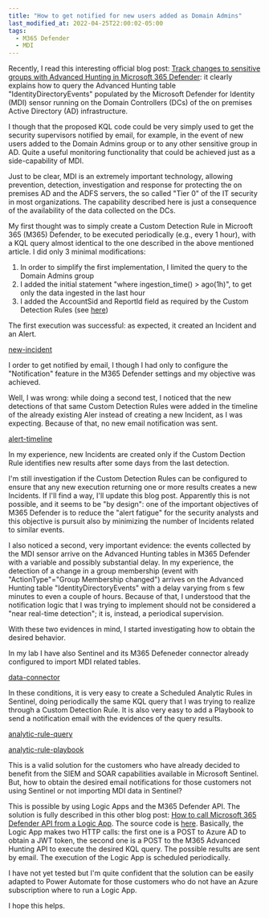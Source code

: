 ```yaml
---
title: "How to get notified for new users added as Domain Admins"
last_modified_at: 2022-04-25T22:00:02-05:00
tags:
  - M365 Defender
  - MDI
---
```


Recently, I read this interesting official blog post: [Track changes to sensitive groups with Advanced Hunting in Microsoft 365 Defender](https://techcommunity.microsoft.com/t5/security-compliance-and-identity/track-changes-to-sensitive-groups-with-advanced-hunting-in/ba-p/3275198): it clearly explains how to query the Advanced Hunting table "IdentityDirectoryEvents" populated by the Microsoft Defender for Identity (MDI) sensor running on the Domain Controllers (DCs) of the on premises Active Directory (AD) infrastructure. 

I though that the proposed KQL code could be very simply used to get the security supervisors notified by email, for example, in the event of new users added to the Domain Admins group or to any other sensitive group in AD. Quite a useful monitoring functionality that could be achieved just as a side-capability of MDI. 

Just to be clear, MDI is an extremely important technology, allowing prevention, detection, investigation and response for protecting the on premises AD and the ADFS servers, the so called "Tier 0" of the IT security in most organizations. The capability described here is just a consequence of the availability of the data collected on the DCs.

My first thought was to simply create a Custom Detection Rule in Microoft 365 (M365) Defender, to be executed periodically (e.g., every 1 hour), with a KQL query almost identical to the one described in the above mentioned article. I did only 3 minimal modifications:
1. In order to simplify the first implementation, I limited the query to the Domain Admins group
2. I added the initial statement "where ingestion_time() > ago(1h)", to get only the data ingested in the last hour
3. I added the AccountSid and ReportId field as required by the Custom Detection Rules (see [here](https://docs.microsoft.com/en-us/microsoft-365/security/defender/custom-detection-rules))

The first execution was successful: as expected, it created an Incident and an Alert. 

[new-incident](https://raw.githubusercontent.com/stefanpems/stefanpems.github.io/master/assets/2022-04-25-How%20to%20get%20notified%20for%20new%20users%20added%20to%20Domain%20Admins/new-incident.png)

I order to get notified by email, I though I had only to configure the "Notification" feature in the M365 Defender settings and my objective was achieved. 

Well, I was wrong: while doing a second test, I noticed that the new detections of that same Custom Detection Rules were added in the timeline of the already existing Aler instead of creating a new Incident, as I was expecting. Because of that, no new email notification was sent.

[alert-timeline](https://raw.githubusercontent.com/stefanpems/stefanpems.github.io/master/assets/2022-04-25-How%20to%20get%20notified%20for%20new%20users%20added%20to%20Domain%20Admins/alert-timeline.png)

In my experience, new Incidents are created only if the Custom Dection Rule identifies new results after some days from the last detection.

I'm still investigation if the Custom Detection Rules can be configured to ensure that any new execution returning one or more results creates a new Incidents. If I'll find a way, I'll update this blog post. Apparently this is not possible, and it seems to be "by design": one of the important objectives of M365 Defender is to reduce the "alert fatigue" for the security analysts and this objective is pursuit also by minimizing the number of Incidents related to similar events. 

I also noticed a second, very important evidence: the events collected by the MDI sensor arrive on the Advanced Hunting tables in M365 Defender with a variable and possibly substantial delay. In my experience, the detection of a change in a group membership (event with "ActionType"="Group Membership changed") arrives on the Advanced Hunting table "IdentityDirectoryEvents" with a delay varying from s few minutes to even a couple of hours. Because of that, I understood that the notification logic that I was trying to implement should not be considered a "near real-time detection"; it is, instead, a periodical supervision.  

With these two evidences in mind, I started investigating how to obtain the desired behavior. 

In my lab I have also Sentinel and its M365 Defeneder connector already configured to import MDI related tables. 

[data-connector](https://raw.githubusercontent.com/stefanpems/stefanpems.github.io/master/assets/2022-04-25-How%20to%20get%20notified%20for%20new%20users%20added%20to%20Domain%20Admins/data-connector.png)

In these conditions, it is very easy to create a Scheduled Analytic Rules in Sentinel, doing periodically the same KQL query that I was trying to realize through a Custom Detection Rule. It is also very easy to add a Playbook to send a notification email with the evidences of the query results.

[analytic-rule-query](https://raw.githubusercontent.com/stefanpems/stefanpems.github.io/master/assets/2022-04-25-How%20to%20get%20notified%20for%20new%20users%20added%20to%20Domain%20Admins/analytic-rule-query.png)

[analytic-rule-playbook](https://raw.githubusercontent.com/stefanpems/stefanpems.github.io/master/assets/2022-04-25-How%20to%20get%20notified%20for%20new%20users%20added%20to%20Domain%20Admins/analytic-rule-playbook.png)

This is a valid solution for the customers who have already decided to benefit from the SIEM and SOAR capabilities available in Microsoft Sentinel. But, how to obtain the desired email notifications for those customers not using Sentinel or not importing MDI data in Sentinel? 

This is possible by using Logic Apps and the M365 Defender API. The solution is fully described in this other blog post: [How to call Microsoft 365 Defender API from a Logic App](https://stefanpems.github.io/Logic-App-and-M365DAPI/). The source code is [here](https://github.com/stefanpems/m365defender/tree/main/Logic%20App). Basically, the Logic App makes two HTTP calls: the first one is a POST to Azure AD to obtain a JWT token, the second one is a POST to the M365 Advanced Hunting API to execute the desired KQL query. The possible results are sent by email. The execution of the Logic App is scheduled periodically. 

I have not yet tested but I'm quite confident that the solution can be easily adapted to Power Automate for those customers who do not have an Azure subscription where to run a Logic App.

I hope this helps.